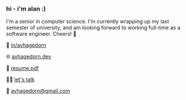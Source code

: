 ### hi - i'm alan :)

I'm a senior in computer science. I'm currently wrapping up my last semester of university, and am looking forward to working full-time as a software engineer. Cheers! 🎉

🤝 [in/avhagedorn](https://www.linkedin.com/in/avhagedorn/)

🌐 [avhagedorn.dev](https://www.avhagedorn.dev/)

📄 [resume.pdf](https://www.avhagedorn.dev/static/Resume.pdf)

👋🏻 [let's talk](https://cal.com/avhagedorn/30min)

📨 avhagedorn@gmail.com

<!--
**avhagedorn/avhagedorn** is a ✨ _special_ ✨ repository because its `README.md` (this file) appears on your GitHub profile.

Here are some ideas to get you started:

- 🔭 I’m currently working on ...
- 🌱 I’m currently learning ...
- 👯 I’m looking to collaborate on ...
- 🤔 I’m looking for help with ...
- 💬 Ask me about ...
- 📫 How to reach me: ...
- 😄 Pronouns: ...
- ⚡ Fun fact: ...
-->
